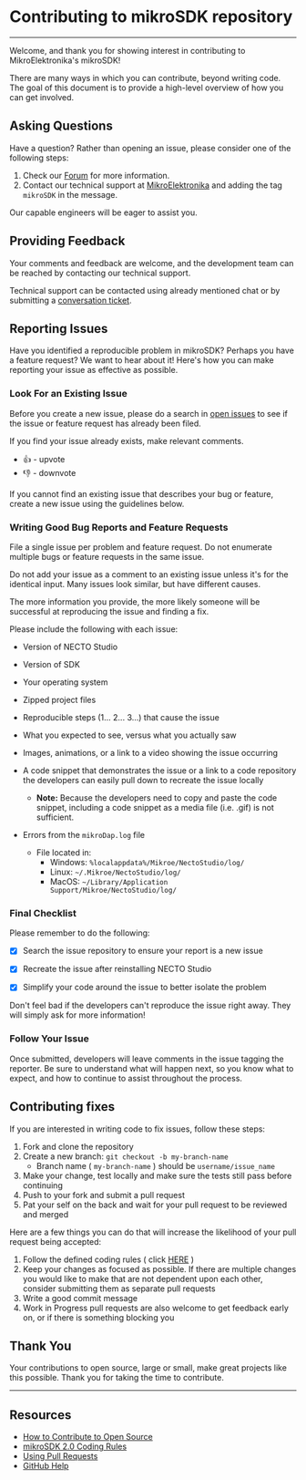 # Contributing to mikroSDK repository

---

Welcome, and thank you for showing interest in contributing to MikroElektronika's mikroSDK!

There are many ways in which you can contribute, beyond writing code. The goal of this document is to provide a high-level overview of how you can get involved.

## Asking Questions

Have a question? Rather than opening an issue, please consider one of the following steps:

1. Check our [Forum](https://forum.mikroe.com/) for more information.
2. Contact our technical support at [MikroElektronika](https://helpdesk.mikroe.com/conversation/new/3) and adding the tag `mikroSDK` in the message.

Our capable engineers will be eager to assist you.

## Providing Feedback

Your comments and feedback are welcome, and the development team can be reached by contacting our technical support.

Technical support can be contacted using already mentioned chat or by submitting a [conversation ticket](https://helpdesk.mikroe.com/conversation/new/3).

## Reporting Issues

Have you identified a reproducible problem in mikroSDK? Perhaps you have a feature request? We want to hear about it! Here's how you can make reporting your issue as effective as possible.

### Look For an Existing Issue

Before you create a new issue, please do a search in [open issues](https://github.com/MikroElektronika/mikrosdk_v2/issues) to see if the issue or feature request has already been filed.

If you find your issue already exists, make relevant comments.

* :thumbsup: - upvote
* :thumbsdown: - downvote

If you cannot find an existing issue that describes your bug or feature, create a new issue using the guidelines below.

### Writing Good Bug Reports and Feature Requests

File a single issue per problem and feature request. Do not enumerate multiple bugs or feature requests in the same issue.

Do not add your issue as a comment to an existing issue unless it's for the identical input. Many issues look similar, but have different causes.

The more information you provide, the more likely someone will be successful at reproducing the issue and finding a fix.

Please include the following with each issue:

* Version of NECTO Studio

* Version of SDK

* Your operating system

* Zipped project files

* Reproducible steps (1... 2... 3...) that cause the issue

* What you expected to see, versus what you actually saw

* Images, animations, or a link to a video showing the issue occurring

* A code snippet that demonstrates the issue or a link to a code repository the developers can easily pull down to recreate the issue locally

  * **Note:** Because the developers need to copy and paste the code snippet, including a code snippet as a media file (i.e. .gif) is not sufficient.

* Errors from the `mikroDap.log` file
  * File located in:
    * Windows: `%localappdata%/Mikroe/NectoStudio/log/`
    * Linux: `~/.Mikroe/NectoStudio/log/`
    * MacOS: `~/Library/Application Support/Mikroe/NectoStudio/log/`

### Final Checklist

Please remember to do the following:

* [x] Search the issue repository to ensure your report is a new issue

* [x] Recreate the issue after reinstalling NECTO Studio

* [x] Simplify your code around the issue to better isolate the problem

Don't feel bad if the developers can't reproduce the issue right away. They will simply ask for more information!

### Follow Your Issue

Once submitted, developers will leave comments in the issue tagging the reporter. Be sure to understand what will happen next, so you know what to expect, and how to continue to assist throughout the process.

## Contributing fixes

If you are interested in writing code to fix issues,
follow these steps:

1. Fork and clone the repository
2. Create a new branch: `git checkout -b my-branch-name`
    * Branch name ( `my-branch-name` ) should be `username/issue_name`
3. Make your change, test locally and make sure the tests still pass before continuing
4. Push to your fork and submit a pull request
5. Pat your self on the back and wait for your pull request to be reviewed and merged

Here are a few things you can do that will increase the likelihood of your pull request being accepted:

1. Follow the defined coding rules ( click [HERE](https://github.com/MikroElektronika/mikrosdk_v2_coding_rules/blob/master/README.md) )
2. Keep your changes as focused as possible. If there are multiple changes you would like to make that are not dependent upon each other, consider submitting them as separate pull requests
3. Write a good commit message
4. Work in Progress pull requests are also welcome to get feedback early on, or if there is something blocking you

## Thank You

Your contributions to open source, large or small, make great projects like this possible. Thank you for taking the time to contribute.

---

## Resources

* [How to Contribute to Open Source](https://opensource.guide/how-to-contribute/)
* [mikroSDK 2.0 Coding Rules](https://github.com/MikroElektronika/mikrosdk_v2_coding_rules/blob/master/README.md)
* [Using Pull Requests](https://help.github.com/articles/about-pull-requests/)
* [GitHub Help](https://help.github.com)
